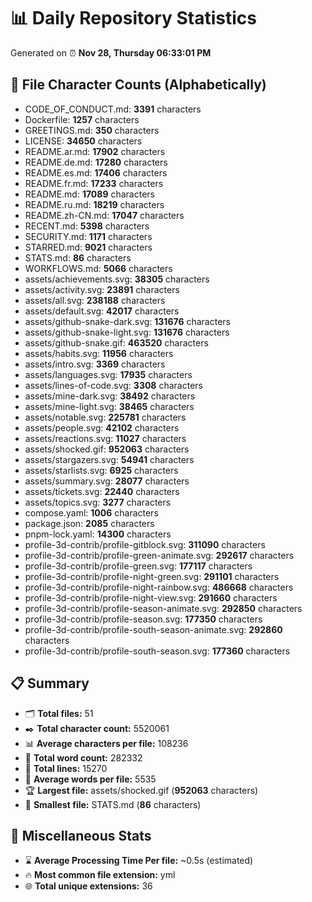 # 📊 Daily Repository Statistics
Generated on ⏰ **Nov 28, Thursday 06:33:01 PM**

## 📂 File Character Counts (Alphabetically)
- CODE_OF_CONDUCT.md: **3391** characters
- Dockerfile: **1257** characters
- GREETINGS.md: **350** characters
- LICENSE: **34650** characters
- README.ar.md: **17902** characters
- README.de.md: **17280** characters
- README.es.md: **17406** characters
- README.fr.md: **17233** characters
- README.md: **17089** characters
- README.ru.md: **18219** characters
- README.zh-CN.md: **17047** characters
- RECENT.md: **5398** characters
- SECURITY.md: **1171** characters
- STARRED.md: **9021** characters
- STATS.md: **86** characters
- WORKFLOWS.md: **5066** characters
- assets/achievements.svg: **38305** characters
- assets/activity.svg: **23891** characters
- assets/all.svg: **238188** characters
- assets/default.svg: **42017** characters
- assets/github-snake-dark.svg: **131676** characters
- assets/github-snake-light.svg: **131676** characters
- assets/github-snake.gif: **463520** characters
- assets/habits.svg: **11956** characters
- assets/intro.svg: **3369** characters
- assets/languages.svg: **17935** characters
- assets/lines-of-code.svg: **3308** characters
- assets/mine-dark.svg: **38492** characters
- assets/mine-light.svg: **38465** characters
- assets/notable.svg: **225781** characters
- assets/people.svg: **42102** characters
- assets/reactions.svg: **11027** characters
- assets/shocked.gif: **952063** characters
- assets/stargazers.svg: **54941** characters
- assets/starlists.svg: **6925** characters
- assets/summary.svg: **28077** characters
- assets/tickets.svg: **22440** characters
- assets/topics.svg: **3277** characters
- compose.yaml: **1006** characters
- package.json: **2085** characters
- pnpm-lock.yaml: **14300** characters
- profile-3d-contrib/profile-gitblock.svg: **311090** characters
- profile-3d-contrib/profile-green-animate.svg: **292617** characters
- profile-3d-contrib/profile-green.svg: **177117** characters
- profile-3d-contrib/profile-night-green.svg: **291101** characters
- profile-3d-contrib/profile-night-rainbow.svg: **486668** characters
- profile-3d-contrib/profile-night-view.svg: **291660** characters
- profile-3d-contrib/profile-season-animate.svg: **292850** characters
- profile-3d-contrib/profile-season.svg: **177350** characters
- profile-3d-contrib/profile-south-season-animate.svg: **292860** characters
- profile-3d-contrib/profile-south-season.svg: **177360** characters

## 📋 Summary
- 🗂️ **Total files:** 51
- ✒️ **Total character count:** 5520061
- 📊 **Average characters per file:** 108236
- 📝 **Total word count:** 282332
- 🧾 **Total lines:** 15270
- 📐 **Average words per file:** 5535
- 🏆 **Largest file:** assets/shocked.gif (**952063** characters)
- 🥉 **Smallest file:** STATS.md (**86** characters)

## 🌟 Miscellaneous Stats
- ⌛ **Average Processing Time Per file:** ~0.5s (estimated)
- 🔥 **Most common file extension:** yml
- 🌐 **Total unique extensions:** 36
